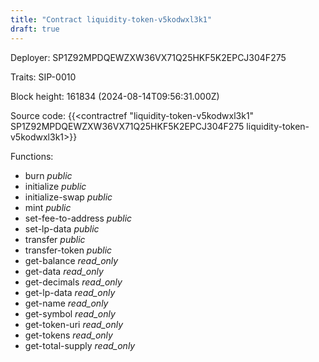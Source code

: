 ```yaml
---
title: "Contract liquidity-token-v5kodwxl3k1"
draft: true
---
```

Deployer: SP1Z92MPDQEWZXW36VX71Q25HKF5K2EPCJ304F275

Traits:
 SIP-0010



Block height: 161834 (2024-08-14T09:56:31.000Z)

Source code: {{<contractref "liquidity-token-v5kodwxl3k1" SP1Z92MPDQEWZXW36VX71Q25HKF5K2EPCJ304F275 liquidity-token-v5kodwxl3k1>}}

Functions:

* burn _public_
* initialize _public_
* initialize-swap _public_
* mint _public_
* set-fee-to-address _public_
* set-lp-data _public_
* transfer _public_
* transfer-token _public_
* get-balance _read_only_
* get-data _read_only_
* get-decimals _read_only_
* get-lp-data _read_only_
* get-name _read_only_
* get-symbol _read_only_
* get-token-uri _read_only_
* get-tokens _read_only_
* get-total-supply _read_only_
